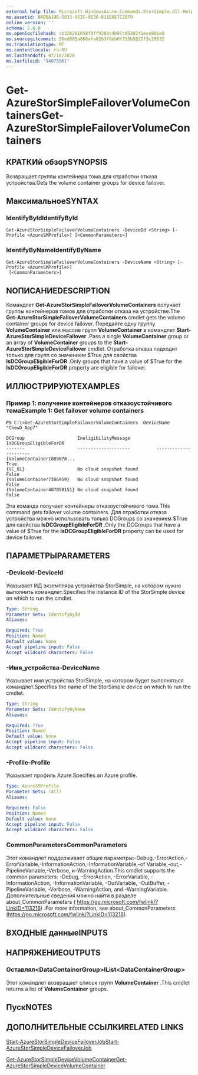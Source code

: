 ```yaml
---
external help file: Microsoft.WindowsAzure.Commands.StorSimple.dll-Help.xml
ms.assetid: BABBA19E-5833-452C-9E36-811EAE7C20F9
online version: ''
schema: 2.0.0
ms.openlocfilehash: cb326281058f0ff9280c4b87c0530241ece801e0
ms.sourcegitcommit: 56ed085a868afa8263f8eb0f755b5822f5c29532
ms.translationtype: MT
ms.contentlocale: ru-RU
ms.lasthandoff: 07/18/2020
ms.locfileid: "94075561"
---
```

# <span data-ttu-id="235a4-101">Get-AzureStorSimpleFailoverVolumeContainers</span><span class="sxs-lookup"><span data-stu-id="235a4-101">Get-AzureStorSimpleFailoverVolumeContainers</span></span>

## <span data-ttu-id="235a4-102">КРАТКИй обзор</span><span class="sxs-lookup"><span data-stu-id="235a4-102">SYNOPSIS</span></span>
<span data-ttu-id="235a4-103">Возвращает группы контейнера тома для отработки отказа устройства.</span><span class="sxs-lookup"><span data-stu-id="235a4-103">Gets the volume container groups for device failover.</span></span>

## <span data-ttu-id="235a4-104">Максимальное</span><span class="sxs-lookup"><span data-stu-id="235a4-104">SYNTAX</span></span>

### <span data-ttu-id="235a4-105">IdentifyById</span><span class="sxs-lookup"><span data-stu-id="235a4-105">IdentifyById</span></span>
```
Get-AzureStorSimpleFailoverVolumeContainers -DeviceId <String> [-Profile <AzureSMProfile>] [<CommonParameters>]
```

### <span data-ttu-id="235a4-106">IdentifyByName</span><span class="sxs-lookup"><span data-stu-id="235a4-106">IdentifyByName</span></span>
```
Get-AzureStorSimpleFailoverVolumeContainers -DeviceName <String> [-Profile <AzureSMProfile>]
 [<CommonParameters>]
```

## <span data-ttu-id="235a4-107">NОПИСАНИЕ</span><span class="sxs-lookup"><span data-stu-id="235a4-107">DESCRIPTION</span></span>
<span data-ttu-id="235a4-108">Командлет **Get-AzureStorSimpleFailoverVolumeContainers** получает группы контейнеров томов для отработки отказа на устройстве.</span><span class="sxs-lookup"><span data-stu-id="235a4-108">The **Get-AzureStorSimpleFailoverVolumeContainers** cmdlet gets the volume container groups for device failover.</span></span>
<span data-ttu-id="235a4-109">Передайте одну группу **VolumeContainer** или массив групп **VolumeContainer** в командлет **Start-AzureStorSimpleDeviceFailover** .</span><span class="sxs-lookup"><span data-stu-id="235a4-109">Pass a single **VolumeContainer** group or an array of **VolumeContainer** groups to the **Start-AzureStorSimpleDeviceFailover** cmdlet.</span></span>
<span data-ttu-id="235a4-110">Отработка отказа подходит только для групп со значением $True для свойства **IsDCGroupEligibleForDR** .</span><span class="sxs-lookup"><span data-stu-id="235a4-110">Only groups that have a value of $True for the **IsDCGroupEligibleForDR** property are eligible for failover.</span></span>

## <span data-ttu-id="235a4-111">ИЛЛЮСТРИРУЮТ</span><span class="sxs-lookup"><span data-stu-id="235a4-111">EXAMPLES</span></span>

### <span data-ttu-id="235a4-112">Пример 1: получение контейнеров отказоустойчивого тома</span><span class="sxs-lookup"><span data-stu-id="235a4-112">Example 1: Get failover volume containers</span></span>
```
PS C:\>Get-AzureStorSimpleFailoverVolumeContainers -DeviceName "ChewD_App7"

DCGroup                    IneligibilityMessage          IsDCGroupEligibleForDR
-------                    --------------------          ----------------------
{VolumeContainer1889078...                                                 True
{VC_01}                    No cloud snapshot found                        False
{VolumeContainer7306959}   No cloud snapshot found                        False
{VolumeContainer407850151} No cloud snapshot found                        False
```

<span data-ttu-id="235a4-113">Эта команда получает контейнеры отказоустойчивого тома.</span><span class="sxs-lookup"><span data-stu-id="235a4-113">This command gets failover volume containers.</span></span>
<span data-ttu-id="235a4-114">Для отработки отказа устройства можно использовать только DCGroups со значением $True для свойства **IsDCGroupEligibleForDR** .</span><span class="sxs-lookup"><span data-stu-id="235a4-114">Only the DCGroups that have a value of $True for the **IsDCGroupEligibleForDR** property can be used for device failover.</span></span>

## <span data-ttu-id="235a4-115">ПАРАМЕТРЫ</span><span class="sxs-lookup"><span data-stu-id="235a4-115">PARAMETERS</span></span>

### <span data-ttu-id="235a4-116">-DeviceId</span><span class="sxs-lookup"><span data-stu-id="235a4-116">-DeviceId</span></span>
<span data-ttu-id="235a4-117">Указывает ИД экземпляра устройства StorSimple, на котором нужно выполнить командлет.</span><span class="sxs-lookup"><span data-stu-id="235a4-117">Specifies the instance ID of the StorSimple device on which to run the cmdlet.</span></span>

```yaml
Type: String
Parameter Sets: IdentifyById
Aliases: 

Required: True
Position: Named
Default value: None
Accept pipeline input: False
Accept wildcard characters: False
```

### <span data-ttu-id="235a4-118">-Имя_устройства</span><span class="sxs-lookup"><span data-stu-id="235a4-118">-DeviceName</span></span>
<span data-ttu-id="235a4-119">Указывает имя устройства StorSimple, на котором будет выполняться командлет.</span><span class="sxs-lookup"><span data-stu-id="235a4-119">Specifies the name of the StorSimple device on which to run the cmdlet.</span></span>

```yaml
Type: String
Parameter Sets: IdentifyByName
Aliases: 

Required: True
Position: Named
Default value: None
Accept pipeline input: False
Accept wildcard characters: False
```

### <span data-ttu-id="235a4-120">-Profile</span><span class="sxs-lookup"><span data-stu-id="235a4-120">-Profile</span></span>
<span data-ttu-id="235a4-121">Указывает профиль Azure.</span><span class="sxs-lookup"><span data-stu-id="235a4-121">Specifies an Azure profile.</span></span>

```yaml
Type: AzureSMProfile
Parameter Sets: (All)
Aliases: 

Required: False
Position: Named
Default value: None
Accept pipeline input: False
Accept wildcard characters: False
```

### <span data-ttu-id="235a4-122">CommonParameters</span><span class="sxs-lookup"><span data-stu-id="235a4-122">CommonParameters</span></span>
<span data-ttu-id="235a4-123">Этот командлет поддерживает общие параметры:-Debug,-ErrorAction,-ErrorVariable,-InformationAction,-InformationVariable,-of Variable,-out,-PipelineVariable,-Verbose, и-WarningAction.</span><span class="sxs-lookup"><span data-stu-id="235a4-123">This cmdlet supports the common parameters: -Debug, -ErrorAction, -ErrorVariable, -InformationAction, -InformationVariable, -OutVariable, -OutBuffer, -PipelineVariable, -Verbose, -WarningAction, and -WarningVariable.</span></span> <span data-ttu-id="235a4-124">Дополнительные сведения можно найти в разделе about_CommonParameters ( https://go.microsoft.com/fwlink/?LinkID=113216) .</span><span class="sxs-lookup"><span data-stu-id="235a4-124">For more information, see about_CommonParameters (https://go.microsoft.com/fwlink/?LinkID=113216).</span></span>

## <span data-ttu-id="235a4-125">ВХОДНЫЕ данные</span><span class="sxs-lookup"><span data-stu-id="235a4-125">INPUTS</span></span>

## <span data-ttu-id="235a4-126">НАПРЯЖЕНИЕ</span><span class="sxs-lookup"><span data-stu-id="235a4-126">OUTPUTS</span></span>

### <span data-ttu-id="235a4-127">Оставлял\<DataContainerGroup\></span><span class="sxs-lookup"><span data-stu-id="235a4-127">IList\<DataContainerGroup\></span></span>
<span data-ttu-id="235a4-128">Этот командлет возвращает список групп **VolumeContainer** .</span><span class="sxs-lookup"><span data-stu-id="235a4-128">This cmdlet returns a list of **VolumeContainer** groups.</span></span>

## <span data-ttu-id="235a4-129">Пуск</span><span class="sxs-lookup"><span data-stu-id="235a4-129">NOTES</span></span>

## <span data-ttu-id="235a4-130">ДОПОЛНИТЕЛЬНЫЕ ССЫЛКИ</span><span class="sxs-lookup"><span data-stu-id="235a4-130">RELATED LINKS</span></span>

[<span data-ttu-id="235a4-131">Start-AzureStorSimpleDeviceFailoverJob</span><span class="sxs-lookup"><span data-stu-id="235a4-131">Start-AzureStorSimpleDeviceFailoverJob</span></span>](./Start-AzureStorSimpleDeviceFailoverJob.md)

[<span data-ttu-id="235a4-132">Get-AzureStorSimpleDeviceVolumeContainer</span><span class="sxs-lookup"><span data-stu-id="235a4-132">Get-AzureStorSimpleDeviceVolumeContainer</span></span>](./Get-AzureStorSimpleDeviceVolumeContainer.md)


